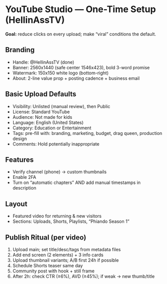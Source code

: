 # YouTube Studio — One-Time Setup (HellinAssTV)
**Goal:** reduce clicks on every upload; make “viral” conditions the default.

## Branding
- Handle: @HellinAssTV (done)
- Banner: 2560x1440 (safe center 1546x423), bold 3-word promise
- Watermark: 150x150 white logo (bottom-right)
- About: 2-line value prop + posting cadence + business email

## Basic Upload Defaults
- Visibility: Unlisted (manual review), then Public
- License: Standard YouTube
- Audience: Not made for kids
- Language: English (United States)
- Category: Education or Entertainment
- Tags: pre-fill with: branding, marketing, budget, drag queen, production design
- Comments: Hold potentially inappropriate

## Features
- Verify channel (phone) → custom thumbnails
- Enable 2FA
- Turn on “automatic chapters” AND add manual timestamps in description

## Layout
- Featured video for returning & new visitors
- Sections: Uploads, Shorts, Playlists, “Phiando Season 1”

## Publish Ritual (per video)
1) Upload main; set title/desc/tags from metadata files
2) Add end screen (2 elements) + 3 info cards
3) Upload thumbnail variants; A/B first 24h if possible
4) Schedule Shorts teaser same day
5) Community post with hook + still frame
6) After 2h: check CTR (≥6%), AVD (≥45%); if weak → new thumb/title
